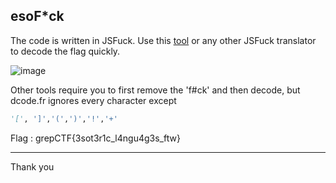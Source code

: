 ## esoF*ck

The code is written in JSFuck. Use this [tool](https://www.dcode.fr/jsfuck-language) or any other JSFuck translator to decode the flag quickly.

![image](https://user-images.githubusercontent.com/95117634/230044544-3a47484b-fcd2-4a69-a9be-4ef71faf9f4b.png)

Other tools require you to first remove the 'f#ck' and then decode, but dcode.fr ignores every character except 
```py
'[', ']','(',')','!','+'
```

Flag : grepCTF{3sot3r1c_l4ngu4g3s_ftw}

---

Thank you
